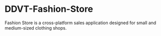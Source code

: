 # DDVT-Fashion-Store
Fashion Store is a cross-platform sales application designed for small and medium-sized clothing shops.
